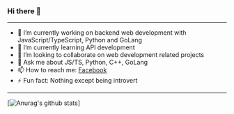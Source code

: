 ### Hi there 👋
---
- 🔭 I’m currently working on backend web development with JavaScript/TypeScript, Python and GoLang
- 🌱 I’m currently learning API development
- 👯 I’m looking to collaborate on web development related projects
- 💬 Ask me about JS/TS, Python, C++, GoLang
- 📫 How to reach me: [Facebook](https://web.facebook.com/TalkToPartho)
- ⚡ Fun fact: Nothing except being introvert
---

[![Anurag's github stats](https://github-readme-stats.vercel.app/api?username=ParthoKR)]
